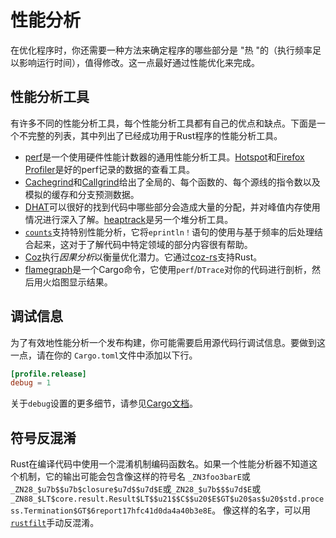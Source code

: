 # 性能分析

在优化程序时，你还需要一种方法来确定程序的哪些部分是 "热 "的（执行频率足以影响运行时间），值得修改。这一点最好通过性能优化来完成。

## 性能分析工具

有许多不同的性能分析工具，每个性能分析工具都有自己的优点和缺点。下面是一个不完整的列表，其中列出了已经成功用于Rust程序的性能分析工具。
- [perf]是一个使用硬件性能计数器的通用性能分析工具。[Hotspot]和[Firefox Profiler]是好的perf记录的数据的查看工具。
- [Cachegrind]和[Callgrind]给出了全局的、每个函数的、每个源线的指令数以及模拟的缓存和分支预测数据。
- [DHAT]可以很好的找到代码中哪些部分会造成大量的分配，并对峰值内存使用情况进行深入了解。[heaptrack]是另一个堆分析工具。
- [`counts`]支持特别性能分析，它将`eprintln！`语句的使用与基于频率的后处理结合起来，这对于了解代码中特定领域的部分内容很有帮助。
- [Coz]执行*因果分析*以衡量优化潜力。它通过[coz-rs]支持Rust。
- [flamegraph]是一个Cargo命令，它使用`perf`/`DTrace`对你的代码进行剖析，然后用火焰图显示结果。

[perf]: https://perf.wiki.kernel.org/index.php/Main_Page
[Hotspot]: https://github.com/KDAB/hotspot
[Firefox Profiler]: https://profiler.firefox.com/
[Cachegrind]: https://www.valgrind.org/docs/manual/cg-manual.html
[Callgrind]: https://www.valgrind.org/docs/manual/cl-manual.html
[DHAT]: https://www.valgrind.org/docs/manual/dh-manual.html
[heaptrack]: https://github.com/KDE/heaptrack
[`counts`]: https://github.com/nnethercote/counts/
[Coz]: https://github.com/plasma-umass/coz
[coz-rs]: https://github.com/plasma-umass/coz/tree/master/rust
[flamegraph]: https://github.com/flamegraph-rs/flamegraph

## 调试信息

为了有效地性能分析一个发布构建，你可能需要启用源代码行调试信息。要做到这一点，请在你的 `Cargo.toml`文件中添加以下行。
```toml
[profile.release]
debug = 1
```
关于`debug`设置的更多细节，请参见[Cargo文档]。

[Cargo文档]: https://doc.rust-lang.org/cargo/reference/profiles.html#debug

## 符号反混淆

Rust在编译代码中使用一个混淆机制编码函数名。如果一个性能分析器不知道这个机制，它的输出可能会包含像这样的符号名
`_ZN3foo3barE`或`_ZN28_$u7b$$u7b$closure$u7d$$u7d$E`或`_ZN28_$u7b$$$u7d$E`或
`_ZN88_$LT$core.result.Result$LT$$u21$$C$$u20$E$GT$u20$as$u20$std.process.Termination$GT$6report17hfc41d0da4a40b3e8E`。
像这样的名字，可以用[`rustfilt`]手动反混淆。

[`rustfilt`]: https://crates.io/crates/rustfilt

